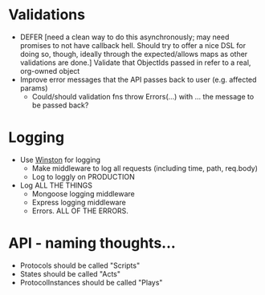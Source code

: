 # Validations
*   DEFER [need a clean way to do this asynchronously; may need promises to not have callback hell. Should try to offer a nice DSL for doing so, though, ideally through the expected/allows maps as other validations are done.] Validate that ObjectIds passed in refer to a real, org-owned object
* Improve error messages that the API passes back to user (e.g. affected params)
  * Could/should validation fns throw Errors(...) with ... the message to be passed back?


# Logging
* Use [Winston](https://github.com/flatiron/winston) for logging
  * Make middleware to log all requests (including time, path, req.body)
  * Log to loggly on PRODUCTION
* Log ALL THE THINGS
  * Mongoose logging middleware
  * Express logging middleware
  * Errors. ALL OF THE ERRORS.


# API - naming thoughts...
* Protocols should be called "Scripts"
* States should be called "Acts"
* ProtocolInstances should be called "Plays" 
